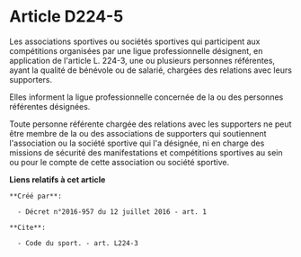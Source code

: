 # Article D224-5

Les associations sportives ou sociétés sportives qui participent aux compétitions organisées par une ligue professionnelle
désignent, en application de l'article L. 224-3, une ou plusieurs personnes référentes, ayant la qualité de bénévole ou de
salarié, chargées des relations avec leurs supporters. 

Elles informent la ligue professionnelle concernée de la ou des personnes référentes désignées. 

Toute personne référente chargée des relations avec les supporters ne peut être membre de la ou des associations de
supporters qui soutiennent l'association ou la société sportive qui l'a désignée, ni en charge des missions de sécurité des
manifestations et compétitions sportives au sein ou pour le compte de cette association ou société sportive.

**Liens relatifs à cet article**

	**Créé par**:

	  - Décret n°2016-957 du 12 juillet 2016 - art. 1

	**Cite**:

	  - Code du sport. - art. L224-3

